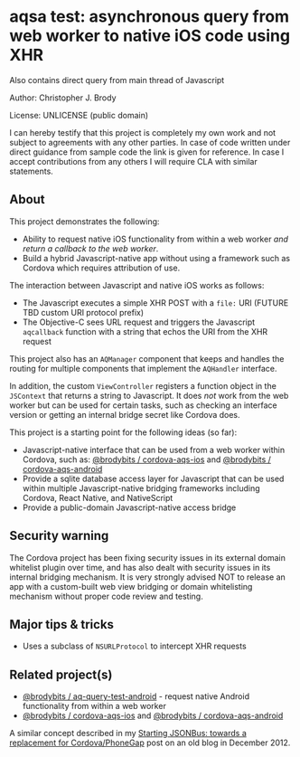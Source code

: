 # aqsa test: asynchronous query from web worker to native iOS code using XHR

Also contains direct query from main thread of Javascript

Author: Christopher J. Brody

License: UNLICENSE (public domain)

I can hereby testify that this project is completely my own work and not subject to agreements with any other parties.
In case of code written under direct guidance from sample code the link is given for reference.
In case I accept contributions from any others I will require CLA with similar statements.

## About

This project demonstrates the following:
- Ability to request native iOS functionality from within a web worker *and return a callback to the web worker*.
- Build a hybrid Javascript-native app without using a framework such as Cordova which requires attribution of use.

The interaction between Javascript and native iOS works as follows:
- The Javascript executes a simple XHR POST with a `file:` URI (FUTURE TBD custom URI protocol prefix)
- The Objective-C sees URL request and triggers the Javascript `aqcallback` function with a string that echos the URI from the XHR request

This project also has an `AQManager` component that keeps and handles the routing for multiple components that implement the `AQHandler` interface.

In addition, the custom `ViewController` registers a function object in the `JSContext` that returns a string to Javascript. It does *not* work from the web worker but can be used for certain tasks, such as checking an interface version or getting an internal bridge secret like Cordova does.

This project is a starting point for the following ideas (so far):
- Javascript-native interface that can be used from a web worker within Cordova, such as: [@brodybits / cordova-aqs-ios](https://github.com/brodybits/cordova-aqs-ios) and [@brodybits / cordova-aqs-android](https://github.com/brodybits/cordova-aqs-android)
- Provide a sqlite database access layer for Javascript that can be used within multiple Javascript-native bridging frameworks including Cordova, React Native, and NativeScript
- Provide a public-domain Javascript-native access bridge

## Security warning

The Cordova project has been fixing security issues in its external domain whitelist plugin over time, and has also dealt with security issues in its internal bridging mechanism. It is very strongly advised NOT to release an app with a custom-built web view bridging or domain whitelisting mechanism without proper code review and testing.

## Major tips & tricks

- Uses a subclass of `NSURLProtocol` to intercept XHR requests

## Related project(s)

- [@brodybits / aq-query-test-android](https://github.com/brodybits/aq-query-test-android) - request native Android functionality from within a web worker
- [@brodybits / cordova-aqs-ios](https://github.com/brodybits/cordova-aqs-ios) and [@brodybits / cordova-aqs-android](https://github.com/brodybits/cordova-aqs-android)

A similar concept described in my [Starting JSONBus: towards a replacement for Cordova/PhoneGap](http://brodyspark.blogspot.com/2012/12/starting-jsonbus-towards-replacement.html) post on an old blog in December 2012.
